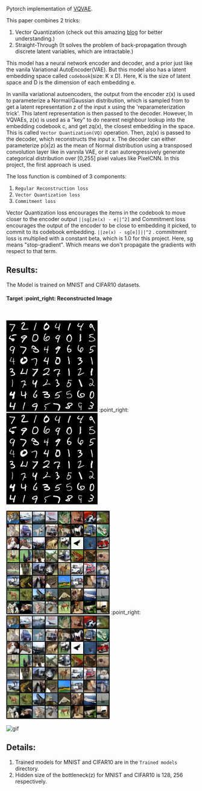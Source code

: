 Pytorch implementation of [VQVAE](https://arxiv.org/abs/1711.00937).

This paper combines 2 tricks:
1) Vector Quantization (check out this amazing [blog](https://wiki.aalto.fi/pages/viewpage.action?pageId=149883153) for better understanding.)
2) Straight-Through (It solves the problem of back-propagation through discrete latent variables, which are intractable.)

This model has a neural network encoder and decoder, and a prior just like the vanila Variational AutoEncoder(VAE). But this model also has a latent embedding space called `codebook`(size: K x D). Here, K is the size of latent space and D is the dimension of each embedding e.    

In vanilla variational autoencoders, the output from the encoder z(x) is used to parameterize a Normal/Gaussian distribution, which is sampled from to get a latent representation z of the input x using the 'reparameterization trick'. This latent representation is then passed to the decoder. However, In VQVAEs, z(x) is used as a "key" to do nearest neighbour lookup into the embedding codebook c, and get zq(x), the closest embedding in the space. This is called `Vector Quantization(VQ)` operation. Then, zq(x) is passed to the decoder, which reconstructs the input x. The decoder can either parameterize p(x|z) as the mean of Normal distribution using a transposed convolution layer like in vannila VAE, or it can autoregressively generate categorical distribution over [0,255] pixel values like PixelCNN. In this project, the first approach is used.

The loss function is combined of 3 components:
1) `Regular Reconstruction loss`
2) `Vector Quantization loss`
3) `Commitment loss`

Vector Quantization loss encourages the items in the codebook to move closer to the encoder output `||sg[ze(x) - e||^2]` and Commitment loss encourages the output of the encoder to be close to embedding it picked, to commit to its codebook embedding. `||ze(x) - sg[e]]||^2` . commitment loss is multiplied with a constant beta, which is 1.0 for this project. Here, sg means "stop-gradient". Which means we don't propagate the gradients with respect to that term.


## Results:

The Model is trained on MNIST and CIFAR10 datasets.  

<h4> Target :point_right: Reconstructed Image </h4> <br>
<p float="left">
  <img src="https://github.com/Vrushank264/VQVAE-PyTorch/blob/main/Results/target_mnist.png" />
  :point_right:
  <img src="https://github.com/Vrushank264/VQVAE-PyTorch/blob/main/Results/recon_mnist.png" /> 
</p>

<p float="left">
  <img src="https://github.com/Vrushank264/VQVAE-PyTorch/blob/main/Results/target_cifar10.png" />
  :point_right:
  <img src="https://github.com/Vrushank264/VQVAE-PyTorch/blob/main/Results/recon_cifar10.png" /> 
</p>


![gif](https://github.com/Vrushank264/VQVAE-PyTorch/blob/main/Results/interpolation.gif)


## Details:

1) Trained models for MNIST and CIFAR10 are in the `Trained models` directory.
2) Hidden size of the bottleneck(z) for MNIST and CIFAR10 is 128, 256 respectively.  
